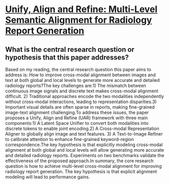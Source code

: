 # [Unify, Align and Refine: Multi-Level Semantic Alignment for Radiology   Report Generation](https://arxiv.org/abs/2303.15932)

## What is the central research question or hypothesis that this paper addresses?

 Based on my reading, the central research question this paper aims to address is: How to improve cross-modal alignment between images and text at both global and local levels to generate more accurate and detailed radiology reports?The key challenges are:1) The mismatch between continuous image signals and discrete text makes cross-modal alignment difficult. 2) Traditional approaches encode the two modalities independently without cross-modal interactions, leading to representation disparities.3) Important visual details are often sparse in reports, making fine-grained image-text alignment challenging.To address these issues, the paper proposes a Unify, Align and Refine (UAR) framework with three main components:1) A Latent Space Unifier to convert both modalities into discrete tokens to enable joint encoding.2) A Cross-modal Representation Aligner to globally align image and text features. 3) A Text-to-Image Refiner to calibrate attention to enhance fine-grained keyword-region correspondence.The key hypothesis is that explicitly modeling cross-modal alignment at both global and local levels will allow generating more accurate and detailed radiology reports. Experiments on two benchmarks validate the effectiveness of the proposed approach.In summary, the core research question is how to achieve multi-level cross-modal alignment for improving radiology report generation. The key hypothesis is that explicit alignment modeling will lead to performance gains.

